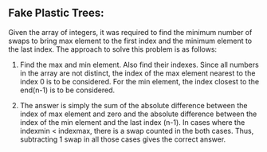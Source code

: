 ## Fake Plastic Trees:

Given the array of integers, it was required to find the minimum number of swaps to bring max element to the first index and the minimum element to the last index. The approach to solve this problem is as follows:

1. Find the max and min element. Also find their indexes. Since all numbers in the array are not distinct, the index of the max element nearest to the index 0 is to be considered. For the min element, the index closest to the end(n-1) is to be considered.

2. The answer is simply the sum of the absolute difference between the index of max element and zero and the absolute difference between the index of the min element and the last index (n-1). In cases where the indexmin < indexmax, there is a swap counted in the both cases. Thus, subtracting 1 swap in all those cases gives the correct answer.

